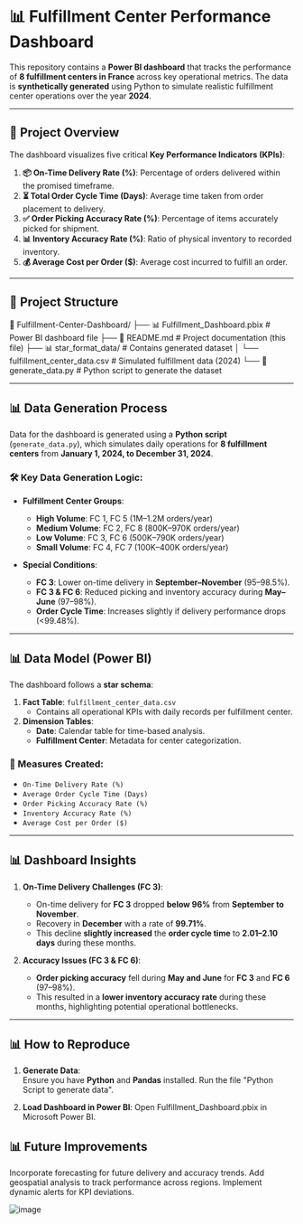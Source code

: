 # 📊 Fulfillment Center Performance Dashboard

This repository contains a **Power BI dashboard** that tracks the performance of **8 fulfillment centers in France** across key operational metrics. The data is **synthetically generated** using Python to simulate realistic fulfillment center operations over the year **2024**.

---

## 🚀 Project Overview

The dashboard visualizes five critical **Key Performance Indicators (KPIs)**:

1. **📦 On-Time Delivery Rate (%)**: Percentage of orders delivered within the promised timeframe.  
2. **⏳ Total Order Cycle Time (Days)**: Average time taken from order placement to delivery.  
3. **✅ Order Picking Accuracy Rate (%)**: Percentage of items accurately picked for shipment.  
4. **📊 Inventory Accuracy Rate (%)**: Ratio of physical inventory to recorded inventory.  
5. **💰 Average Cost per Order ($)**: Average cost incurred to fulfill an order.

---

## 📂 Project Structure

📁 Fulfillment-Center-Dashboard/ ├── 📊 Fulfillment_Dashboard.pbix # Power BI dashboard file ├── 📜 README.md # Project documentation (this file) ├── 📊 star_format_data/ # Contains generated dataset │ └── fulfillment_center_data.csv # Simulated fulfillment data (2024) └── 📜 generate_data.py # Python script to generate the dataset


---

## 📊 Data Generation Process

Data for the dashboard is generated using a **Python script** (`generate_data.py`), which simulates daily operations for **8 fulfillment centers** from **January 1, 2024, to December 31, 2024**.

### 🛠️ Key Data Generation Logic:

- **Fulfillment Center Groups**:
    - **High Volume**: FC 1, FC 5 (1M–1.2M orders/year)  
    - **Medium Volume**: FC 2, FC 8 (800K–970K orders/year)  
    - **Low Volume**: FC 3, FC 6 (500K–790K orders/year)  
    - **Small Volume**: FC 4, FC 7 (100K–400K orders/year)  

- **Special Conditions**:
    - **FC 3**: Lower on-time delivery in **September–November** (95–98.5%).  
    - **FC 3 & FC 6**: Reduced picking and inventory accuracy during **May–June** (97–98%).  
    - **Order Cycle Time**: Increases slightly if delivery performance drops (<99.48%).  

---

## 📊 Data Model (Power BI)

The dashboard follows a **star schema**:

1. **Fact Table**: `fulfillment_center_data.csv`  
   - Contains all operational KPIs with daily records per fulfillment center.  
2. **Dimension Tables**:
   - **Date**: Calendar table for time-based analysis.  
   - **Fulfillment Center**: Metadata for center categorization.  

### 🧰 Measures Created:
- `On-Time Delivery Rate (%)`
- `Average Order Cycle Time (Days)`
- `Order Picking Accuracy Rate (%)`
- `Inventory Accuracy Rate (%)`
- `Average Cost per Order ($)`

---

## 📊 Dashboard Insights

1. **On-Time Delivery Challenges (FC 3)**:
   - On-time delivery for **FC 3** dropped **below 96%** from **September to November**.
   - Recovery in **December** with a rate of **99.71%**.
   - This decline **slightly increased** the **order cycle time** to **2.01–2.10 days** during these months.  

2. **Accuracy Issues (FC 3 & FC 6)**:
   - **Order picking accuracy** fell during **May and June** for **FC 3** and **FC 6** (97–98%).  
   - This resulted in a **lower inventory accuracy rate** during these months, highlighting potential operational bottlenecks.  

---

## 📊 How to Reproduce

1. **Generate Data**:  
Ensure you have **Python** and **Pandas** installed. Run the file "Python Script to generate data".

2. **Load Dashboard in Power BI**:
Open Fulfillment_Dashboard.pbix in Microsoft Power BI.

## 📊 Future Improvements
Incorporate forecasting for future delivery and accuracy trends.
Add geospatial analysis to track performance across regions.
Implement dynamic alerts for KPI deviations.



![image](https://github.com/user-attachments/assets/4af29eeb-d408-4a52-b761-f6a9241d2404)
